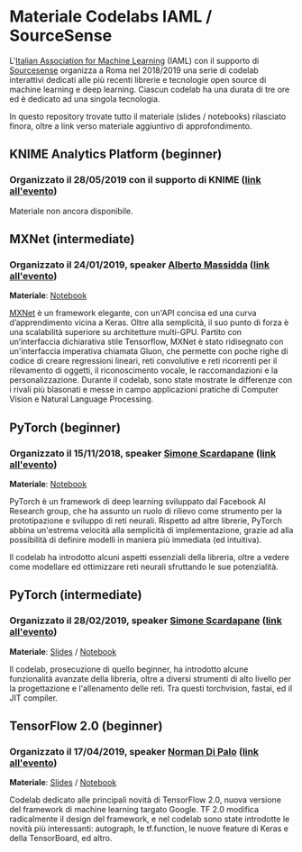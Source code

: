 # Materiale Codelabs IAML / SourceSense

L'[Italian Association for Machine Learning](https://iaml.it) (IAML) con il supporto di [Sourcesense](https://www.sourcesense.com/en) organizza a Roma nel 2018/2019 una serie di codelab interattivi dedicati alle più recenti librerie e tecnologie open source di machine learning e deep learning. Ciascun codelab ha una durata di tre ore ed è dedicato ad una singola tecnologia.

In questo repository trovate tutto il materiale (slides / notebooks) rilasciato finora, oltre a link verso materiale aggiuntivo di approfondimento.

## KNIME Analytics Platform (beginner)
### Organizzato il 28/05/2019 con il supporto di KNIME ([link all'evento](https://www.eventbrite.it/e/biglietti-guided-analytics-learnathon-building-apps-for-automated-machine-learning-59696467742#))

Materiale non ancora disponibile.

## MXNet (intermediate)
### Organizzato il 24/01/2019, speaker [Alberto Massidda](https://it.linkedin.com/in/albertomassidda) ([link all'evento](https://www.eventbrite.it/e/biglietti-codelab-mxnet-3-ore-livello-intermedio-54399189440#))

**Materiale**: [Notebook](./%5BCODELAB%5D_MXNet_intermediate_IAML_Sourcesense.ipynb)

[MXNet](https://mxnet.apache.org/) è un framework elegante, con un'API concisa ed una curva d’apprendimento vicina a Keras. Oltre alla semplicità, il suo punto di forza è una scalabilità superiore su architetture multi-GPU. Partito con un’interfaccia dichiarativa stile Tensorflow, MXNet è stato ridisegnato con un'interfaccia imperativa chiamata Gluon, che permette con poche righe di codice di creare regressioni lineari, reti convolutive e reti ricorrenti per il rilevamento di oggetti, il riconoscimento vocale, le raccomandazioni e la personalizzazione. Durante il codelab, sono state mostrate le differenze con i rivali più blasonati e messe in campo applicazioni pratiche di Computer Vision e Natural Language Processing.

## PyTorch (beginner)
### Organizzato il 15/11/2018, speaker [Simone Scardapane](https://it.linkedin.com/in/simonescardapane/) ([link all'evento](https://www.eventbrite.it/e/biglietti-codelab-pytorch-3-ore-livello-beginner-51647369673#))

**Materiale**: [Notebook](./%5BCODELAB%5D_PyTorch_beginner_IAML_Sourcesense.ipynb)

PyTorch è un framework di deep learning sviluppato dal Facebook AI Research group, che ha assunto un ruolo di rilievo come strumento per la prototipazione e sviluppo di reti neurali. Rispetto ad altre librerie, PyTorch abbina un'estrema velocità alla semplicità di implementazione, grazie ad alla possibilità di definire modelli in maniera più immediata (ed intuitiva).

Il codelab ha introdotto alcuni aspetti essenziali della libreria, oltre a vedere come modellare ed ottimizzare reti neurali sfruttando le sue potenzialità.

## PyTorch (intermediate)
### Organizzato il 28/02/2019, speaker [Simone Scardapane](https://it.linkedin.com/in/simonescardapane/) ([link all'evento](https://www.eventbrite.it/e/biglietti-codelab-pytorch-3-ore-livello-intermediate-56197091012#))

**Materiale**: [Slides](https://docs.google.com/presentation/d/1OqLwbvu7suEWbLCTXMnVbIxPEhzwOLofo_YDjaP5Q0w/edit#slide=id.p) / [Notebook](./%5BCODELAB%5D_PyTorch_intermediate_IAML_Sourcesense.ipynb)

Il codelab, prosecuzione di quello beginner, ha introdotto alcune funzionalità avanzate della libreria, oltre a diversi strumenti di alto livello per la progettazione e l'allenamento delle reti. Tra questi torchvision, fastai, ed il JIT compiler.

## TensorFlow 2.0 (beginner)
### Organizzato il 17/04/2019, speaker [Norman Di Palo](https://www.linkedin.com/in/norman-di-palo) ([link all'evento](https://www.eventbrite.it/e/biglietti-iniziare-con-tensorflow-20-novita-e-funzioni-59292359042#))

**Materiale**: [Slides](https://docs.google.com/presentation/d/18uEqulRDVV_Cq6cOcMhw65SkhiKfWl4odfXo-02jRfA/edit#slide=id.g580df605f0_4_0) / [Notebook](./%5BCODELAB%5D_TensorFlow_2_0_Introduction_IAML_Sourcesense.ipynb)

Codelab dedicato alle principali novità di TensorFlow 2.0, nuova versione del framework di machine learning targato Google. TF 2.0 modifica radicalmente il design del framework, e nel codelab sono state introdotte le novità più interessanti: autograph, le tf.function, le nuove feature di Keras e della TensorBoard, ed altro.
